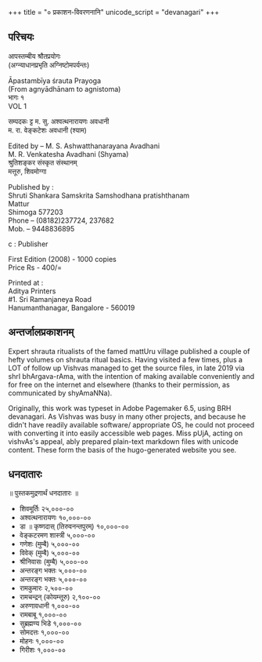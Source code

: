 +++
title = "० प्रकाशन-विवरणनानि"
unicode_script = "devanagari"
+++

## परिचयः
आपस्तम्बीय श्रौतप्रयोगः  
(अग्न्याधानप्रभृति अग्निष्टोमपर्यन्तः)

Āpastambīya śrauta Prayoga  
(From agnyādhānam to agnistoma)  
भागः १  
VOL 1

सम्पदकः ट्ट म. सु. अश्वत्थनारायणः अवधानी  
म. रा. वेङ्कटेशः अवधानी (श्याम)

Edited by – M. S. Ashwatthanarayana Avadhani  
M. R. Venkatesha Avadhani (Shyama)  
श्रुतिशङ्कर संस्कृत संस्थानम्  
मत्तूरु, शिवमोग्गा

Published by :  
Shruti Shankara Samskrita Samshodhana pratishthanam  
Mattur  
Shimoga 577203  
Phone – (08182)237724, 237682  
Mob. – 9448836895

c : Publisher

First Edition (2008) - 1000 copies  
Price Rs - 400/=

Printed at :  
Aditya Printers  
\#1. Sri Ramanjaneya Road  
Hanumanthanagar, Bangalore - 560019

## अन्तर्जालप्रकाशनम्
Expert shrauta ritualists of the famed mattUru village published a couple of hefty volumes on shrauta ritual basics. Having visited a few times, plus a LOT of follow up Vishvas managed to get the source files, in late 2019 via shrI bhArgava-rAma, with the intention of making available conveniently and for free on the internet and elsewhere (thanks to their permission, as communicated by shyAmaNNa). 

Originally, this work was typeset in Adobe Pagemaker 6.5, using BRH devanagari. As Vishvas was busy in many other projects, and because he didn't have readily available software/ appropriate OS, he could not proceed with converting it into easily accessible web pages. Miss pUjA, acting on vishvAs's appeal, ably prepared plain-text markdown files with unicode content. These form the basis of the hugo-generated website you see.

## धनदातारः
॥ पुस्तकमुद्रणार्थं धनदातारः ॥

- शिवमूर्तिः २५,०००-००
- अश्वत्थनारायणः १०,०००-००
- डा ॥ कृष्णदास् (तिरुवनन्तपुरम्) १०,०००-००
- वेङ्कटरमण शास्त्री ५,०००-००
- गणेशः (मुम्बै) ५,०००-००
- विवेक् (मुम्बै) ५,०००-००
- श्रीनिवासः (मुम्बै) ५,०००-००
- अन्तरङ्ग भक्तः ५,०००-००
- अन्तरङ्ग भक्तः ५,०००-००
- रामकुमारः २,५००-००
- रामचन्द्रन् (कोयम्त्तूरु) २,१००-००
- अरुणावधानी १,०००-००
- रामबाबू १,०००-००
- सुब्रह्मण्य भिडे १,०००-००
- सोमदत्तः १,०००-००
- मोहनः १,०००-००
- गिरीशः १,०००-००

